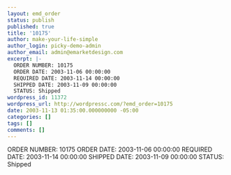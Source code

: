 ```yaml
---
layout: emd_order
status: publish
published: true
title: '10175'
author: make-your-life-simple
author_login: picky-demo-admin
author_email: admin@emarketdesign.com
excerpt: |-
  ORDER NUMBER: 10175
  ORDER DATE: 2003-11-06 00:00:00
  REQUIRED DATE: 2003-11-14 00:00:00
  SHIPPED DATE: 2003-11-09 00:00:00
  STATUS: Shipped
wordpress_id: 11372
wordpress_url: http://wordpressc.com/?emd_order=10175
date: 2003-11-13 01:35:00.000000000 -05:00
categories: []
tags: []
comments: []
---
```

ORDER NUMBER: 10175
ORDER DATE: 2003-11-06 00:00:00
REQUIRED DATE: 2003-11-14 00:00:00
SHIPPED DATE: 2003-11-09 00:00:00
STATUS: Shipped
